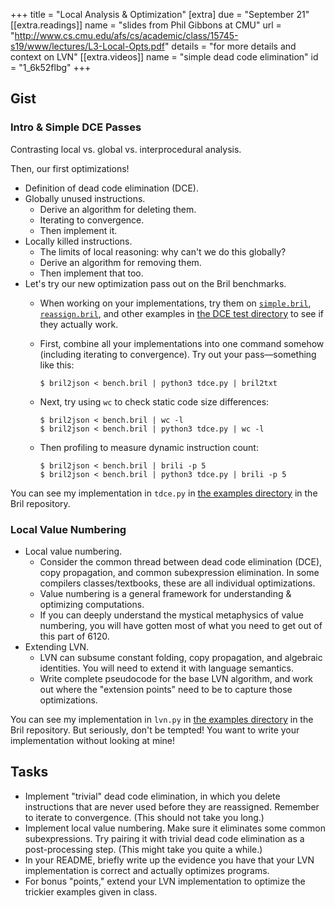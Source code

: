 +++
title = "Local Analysis & Optimization"
[extra]
due = "September 21"
[[extra.readings]]
name = "slides from Phil Gibbons at CMU"
url = "http://www.cs.cmu.edu/afs/cs/academic/class/15745-s19/www/lectures/L3-Local-Opts.pdf"
details = "for more details and context on LVN"
[[extra.videos]]
name = "simple dead code elimination"
id = "1_6k52flbg"
+++
## Gist

### Intro & Simple DCE Passes

Contrasting local vs. global vs. interprocedural analysis.

Then, our first optimizations!

* Definition of dead code elimination (DCE).
* Globally unused instructions.
  * Derive an algorithm for deleting them.
  * Iterating to convergence.
  * Then implement it.
* Locally killed instructions.
  * The limits of local reasoning: why can't we do this globally?
  * Derive an algorithm for removing them.
  * Then implement that too.
* Let's try our new optimization pass out on the Bril benchmarks.
  * When working on your implementations, try them on [`simple.bril`](https://github.com/sampsyo/bril/blob/master/examples/test/tdce/simple.bril), [`reassign.bril`](https://github.com/sampsyo/bril/blob/master/examples/test/tdce/reassign.bril), and other examples in [the DCE test directory](https://github.com/sampsyo/bril/tree/master/examples/test/tdce) to see if they actually work.
  * First, combine all your implementations into one command somehow (including iterating to convergence). Try out your pass—something like this:

        $ bril2json < bench.bril | python3 tdce.py | bril2txt

  * Next, try using `wc` to check static code size differences:

        $ bril2json < bench.bril | wc -l
        $ bril2json < bench.bril | python3 tdce.py | wc -l

  * Then profiling to measure dynamic instruction count:

        $ bril2json < bench.bril | brili -p 5
        $ bril2json < bench.bril | python3 tdce.py | brili -p 5

You can see my implementation in `tdce.py` in [the examples directory][ex] in the Bril repository.

### Local Value Numbering

* Local value numbering.
  * Consider the common thread between dead code elimination (DCE), copy propagation, and common subexpression elimination. In some compilers classes/textbooks, these are all individual optimizations.
  * Value numbering is a general framework for understanding & optimizing computations.
  * If you can deeply understand the mystical metaphysics of value numbering, you will have gotten most of what you need to get out of this part of 6120.
* Extending LVN.
  * LVN can subsume constant folding, copy propagation, and algebraic identities. You will need to extend it with language semantics.
  * Write complete pseudocode for the base LVN algorithm, and work out where the "extension points" need to be to capture those optimizations.

You can see my implementation in `lvn.py` in [the examples directory][ex] in the Bril repository. But seriously, don't be tempted! You want to write your implementation without looking at mine!

[ex]: https://github.com/sampsyo/bril/tree/master/examples


## Tasks

* Implement "trivial" dead code elimination, in which you delete instructions that are never used before they are reassigned. Remember to iterate to convergence. (This should not take you long.)
* Implement local value numbering. Make sure it eliminates some common subexpressions. Try pairing it with trivial dead code elimination as a post-processing step. (This might take you quite a while.)
* In your README, briefly write up the evidence you have that your LVN implementation is correct and actually optimizes programs.
* For bonus "points," extend your LVN implementation to optimize the trickier examples given in class.
